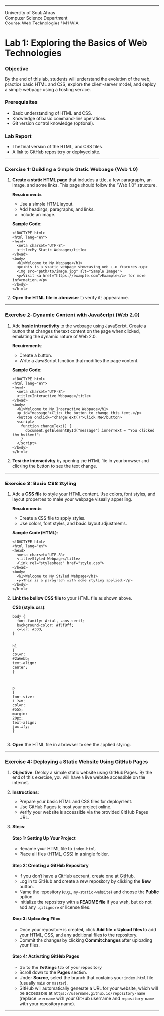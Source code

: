 <!DOCTYPE html>
<html>

<head>
  <meta charset="utf-8">
  <meta name="viewport" content="width=device-width, initial-scale=1.0">
  <title>1.2-Lab 1</title>
  <link rel="stylesheet" href="https://stackedit.io/style.css" />
</head>

<body class="stackedit">
  <div class="stackedit__html"><hr>
<p>University of Souk Ahras<br>
Computer Science Department<br>
Course: Web Technologies / M1 WIA</p>
<h1 id="lab-1-exploring-the-basics-of-web-technologies">Lab 1: Exploring the Basics of Web Technologies</h1>
<h3 id="objective">Objective</h3>
<p>By the end of this lab, students will understand the evolution of the web, practice basic HTML and CSS, explore the client-server model, and deploy a simple webpage using a hosting service.</p>
<h3 id="prerequisites">Prerequisites</h3>
<ul>
<li>Basic understanding of HTML and CSS.</li>
<li>Knowledge of basic command-line operations.</li>
<li>Git version control knowledge (optional).</li>
</ul>
<h3 id="lab-report">Lab Report</h3>
<ul>
<li>The final version of the HTML, and CSS files.</li>
<li>A link to GitHub repository or deployed site.</li>
</ul>
<hr>
<h3 id="exercise-1-building-a-simple-static-webpage-web-1.0">Exercise 1: Building a Simple Static Webpage (Web 1.0)</h3>
<ol>
<li>
<p><strong>Create a static HTML page</strong> that includes a title, a few paragraphs, an image, and some links. This page should follow the “Web 1.0” structure.</p>
<p><strong>Requirements</strong>:</p>
<ul>
<li>Use a simple HTML layout.</li>
<li>Add headings, paragraphs, and links.</li>
<li>Include an image.</li>
</ul>
<p><strong>Sample Code</strong>:</p>
<pre class=" language-html"><code class="prism  language-html"><span class="token doctype">&lt;!DOCTYPE html&gt;</span>
<span class="token tag"><span class="token tag"><span class="token punctuation">&lt;</span>html</span> <span class="token attr-name">lang</span><span class="token attr-value"><span class="token punctuation">=</span><span class="token punctuation">"</span>en<span class="token punctuation">"</span></span><span class="token punctuation">&gt;</span></span>
<span class="token tag"><span class="token tag"><span class="token punctuation">&lt;</span>head</span><span class="token punctuation">&gt;</span></span>
  <span class="token tag"><span class="token tag"><span class="token punctuation">&lt;</span>meta</span> <span class="token attr-name">charset</span><span class="token attr-value"><span class="token punctuation">=</span><span class="token punctuation">"</span>UTF-8<span class="token punctuation">"</span></span><span class="token punctuation">&gt;</span></span>
  <span class="token tag"><span class="token tag"><span class="token punctuation">&lt;</span>title</span><span class="token punctuation">&gt;</span></span>My Static Webpage<span class="token tag"><span class="token tag"><span class="token punctuation">&lt;/</span>title</span><span class="token punctuation">&gt;</span></span>
<span class="token tag"><span class="token tag"><span class="token punctuation">&lt;/</span>head</span><span class="token punctuation">&gt;</span></span>
<span class="token tag"><span class="token tag"><span class="token punctuation">&lt;</span>body</span><span class="token punctuation">&gt;</span></span>
  <span class="token tag"><span class="token tag"><span class="token punctuation">&lt;</span>h1</span><span class="token punctuation">&gt;</span></span>Welcome to My Webpage<span class="token tag"><span class="token tag"><span class="token punctuation">&lt;/</span>h1</span><span class="token punctuation">&gt;</span></span>
  <span class="token tag"><span class="token tag"><span class="token punctuation">&lt;</span>p</span><span class="token punctuation">&gt;</span></span>This is a static webpage showcasing Web 1.0 features.<span class="token tag"><span class="token tag"><span class="token punctuation">&lt;/</span>p</span><span class="token punctuation">&gt;</span></span>
  <span class="token tag"><span class="token tag"><span class="token punctuation">&lt;</span>img</span> <span class="token attr-name">src</span><span class="token attr-value"><span class="token punctuation">=</span><span class="token punctuation">"</span>path/to/image.jpg<span class="token punctuation">"</span></span> <span class="token attr-name">alt</span><span class="token attr-value"><span class="token punctuation">=</span><span class="token punctuation">"</span>Sample Image<span class="token punctuation">"</span></span><span class="token punctuation">&gt;</span></span>
  <span class="token tag"><span class="token tag"><span class="token punctuation">&lt;</span>p</span><span class="token punctuation">&gt;</span></span>Visit <span class="token tag"><span class="token tag"><span class="token punctuation">&lt;</span>a</span> <span class="token attr-name">href</span><span class="token attr-value"><span class="token punctuation">=</span><span class="token punctuation">"</span>https://example.com<span class="token punctuation">"</span></span><span class="token punctuation">&gt;</span></span>Example<span class="token tag"><span class="token tag"><span class="token punctuation">&lt;/</span>a</span><span class="token punctuation">&gt;</span></span> for more information.<span class="token tag"><span class="token tag"><span class="token punctuation">&lt;/</span>p</span><span class="token punctuation">&gt;</span></span>
<span class="token tag"><span class="token tag"><span class="token punctuation">&lt;/</span>body</span><span class="token punctuation">&gt;</span></span>
<span class="token tag"><span class="token tag"><span class="token punctuation">&lt;/</span>html</span><span class="token punctuation">&gt;</span></span>
</code></pre>
</li>
<li>
<p><strong>Open the HTML file in a browser</strong> to verify its appearance.</p>
</li>
</ol>
<hr>
<h3 id="exercise-2-dynamic-content-with-javascript-web-2.0">Exercise 2: Dynamic Content with JavaScript (Web 2.0)</h3>
<ol>
<li>
<p>Add <strong>basic interactivity</strong> to the webpage using JavaScript. Create a button that changes the text content on the page when clicked, emulating the dynamic nature of Web 2.0.</p>
<p><strong>Requirements</strong>:</p>
<ul>
<li>Create a button.</li>
<li>Write a JavaScript function that modifies the page content.</li>
</ul>
<p><strong>Sample Code</strong>:</p>
<pre class=" language-html"><code class="prism  language-html"><span class="token doctype">&lt;!DOCTYPE html&gt;</span>
<span class="token tag"><span class="token tag"><span class="token punctuation">&lt;</span>html</span> <span class="token attr-name">lang</span><span class="token attr-value"><span class="token punctuation">=</span><span class="token punctuation">"</span>en<span class="token punctuation">"</span></span><span class="token punctuation">&gt;</span></span>
<span class="token tag"><span class="token tag"><span class="token punctuation">&lt;</span>head</span><span class="token punctuation">&gt;</span></span>
  <span class="token tag"><span class="token tag"><span class="token punctuation">&lt;</span>meta</span> <span class="token attr-name">charset</span><span class="token attr-value"><span class="token punctuation">=</span><span class="token punctuation">"</span>UTF-8<span class="token punctuation">"</span></span><span class="token punctuation">&gt;</span></span>
  <span class="token tag"><span class="token tag"><span class="token punctuation">&lt;</span>title</span><span class="token punctuation">&gt;</span></span>Interactive Webpage<span class="token tag"><span class="token tag"><span class="token punctuation">&lt;/</span>title</span><span class="token punctuation">&gt;</span></span>
<span class="token tag"><span class="token tag"><span class="token punctuation">&lt;/</span>head</span><span class="token punctuation">&gt;</span></span>
<span class="token tag"><span class="token tag"><span class="token punctuation">&lt;</span>body</span><span class="token punctuation">&gt;</span></span>
  <span class="token tag"><span class="token tag"><span class="token punctuation">&lt;</span>h1</span><span class="token punctuation">&gt;</span></span>Welcome to My Interactive Webpage<span class="token tag"><span class="token tag"><span class="token punctuation">&lt;/</span>h1</span><span class="token punctuation">&gt;</span></span>
  <span class="token tag"><span class="token tag"><span class="token punctuation">&lt;</span>p</span> <span class="token attr-name">id</span><span class="token attr-value"><span class="token punctuation">=</span><span class="token punctuation">"</span>message<span class="token punctuation">"</span></span><span class="token punctuation">&gt;</span></span>Click the button to change this text.<span class="token tag"><span class="token tag"><span class="token punctuation">&lt;/</span>p</span><span class="token punctuation">&gt;</span></span>
  <span class="token tag"><span class="token tag"><span class="token punctuation">&lt;</span>button</span> <span class="token attr-name">onclick</span><span class="token attr-value"><span class="token punctuation">=</span><span class="token punctuation">"</span>changeText()<span class="token punctuation">"</span></span><span class="token punctuation">&gt;</span></span>Click Me<span class="token tag"><span class="token tag"><span class="token punctuation">&lt;/</span>button</span><span class="token punctuation">&gt;</span></span>
  <span class="token tag"><span class="token tag"><span class="token punctuation">&lt;</span>script</span><span class="token punctuation">&gt;</span></span><span class="token script language-javascript">
    <span class="token keyword">function</span> <span class="token function">changeText</span><span class="token punctuation">(</span><span class="token punctuation">)</span> <span class="token punctuation">{</span>
      document<span class="token punctuation">.</span><span class="token function">getElementById</span><span class="token punctuation">(</span><span class="token string">"message"</span><span class="token punctuation">)</span><span class="token punctuation">.</span>innerText <span class="token operator">=</span> <span class="token string">"You clicked the button!"</span><span class="token punctuation">;</span>
    <span class="token punctuation">}</span>
  </span><span class="token tag"><span class="token tag"><span class="token punctuation">&lt;/</span>script</span><span class="token punctuation">&gt;</span></span>
<span class="token tag"><span class="token tag"><span class="token punctuation">&lt;/</span>body</span><span class="token punctuation">&gt;</span></span>
<span class="token tag"><span class="token tag"><span class="token punctuation">&lt;/</span>html</span><span class="token punctuation">&gt;</span></span>
</code></pre>
</li>
<li>
<p><strong>Test the interactivity</strong> by opening the HTML file in your browser and clicking the button to see the text change.</p>
</li>
</ol>
<hr>
<h3 id="exercise-3-basic-css-styling">Exercise 3: Basic CSS Styling</h3>
<ol>
<li>
<p>Add a <strong>CSS file</strong> to style your HTML content. Use colors, font styles, and layout properties to make your webpage visually appealing.</p>
<p><strong>Requirements</strong>:</p>
<ul>
<li>Create a CSS file to apply styles.</li>
<li>Use colors, font styles, and basic layout adjustments.</li>
</ul>
<p><strong>Sample Code (HTML)</strong>:</p>
<pre class=" language-html"><code class="prism  language-html"><span class="token doctype">&lt;!DOCTYPE html&gt;</span>
<span class="token tag"><span class="token tag"><span class="token punctuation">&lt;</span>html</span> <span class="token attr-name">lang</span><span class="token attr-value"><span class="token punctuation">=</span><span class="token punctuation">"</span>en<span class="token punctuation">"</span></span><span class="token punctuation">&gt;</span></span>
<span class="token tag"><span class="token tag"><span class="token punctuation">&lt;</span>head</span><span class="token punctuation">&gt;</span></span>
  <span class="token tag"><span class="token tag"><span class="token punctuation">&lt;</span>meta</span> <span class="token attr-name">charset</span><span class="token attr-value"><span class="token punctuation">=</span><span class="token punctuation">"</span>UTF-8<span class="token punctuation">"</span></span><span class="token punctuation">&gt;</span></span>
  <span class="token tag"><span class="token tag"><span class="token punctuation">&lt;</span>title</span><span class="token punctuation">&gt;</span></span>Styled Webpage<span class="token tag"><span class="token tag"><span class="token punctuation">&lt;/</span>title</span><span class="token punctuation">&gt;</span></span>
  <span class="token tag"><span class="token tag"><span class="token punctuation">&lt;</span>link</span> <span class="token attr-name">rel</span><span class="token attr-value"><span class="token punctuation">=</span><span class="token punctuation">"</span>stylesheet<span class="token punctuation">"</span></span> <span class="token attr-name">href</span><span class="token attr-value"><span class="token punctuation">=</span><span class="token punctuation">"</span>style.css<span class="token punctuation">"</span></span><span class="token punctuation">&gt;</span></span>
<span class="token tag"><span class="token tag"><span class="token punctuation">&lt;/</span>head</span><span class="token punctuation">&gt;</span></span>
<span class="token tag"><span class="token tag"><span class="token punctuation">&lt;</span>body</span><span class="token punctuation">&gt;</span></span>
  <span class="token tag"><span class="token tag"><span class="token punctuation">&lt;</span>h1</span><span class="token punctuation">&gt;</span></span>Welcome to My Styled Webpage<span class="token tag"><span class="token tag"><span class="token punctuation">&lt;/</span>h1</span><span class="token punctuation">&gt;</span></span>
  <span class="token tag"><span class="token tag"><span class="token punctuation">&lt;</span>p</span><span class="token punctuation">&gt;</span></span>This is a paragraph with some styling applied.<span class="token tag"><span class="token tag"><span class="token punctuation">&lt;/</span>p</span><span class="token punctuation">&gt;</span></span>
<span class="token tag"><span class="token tag"><span class="token punctuation">&lt;/</span>body</span><span class="token punctuation">&gt;</span></span>
<span class="token tag"><span class="token tag"><span class="token punctuation">&lt;/</span>html</span><span class="token punctuation">&gt;</span></span>
</code></pre>
</li>
<li>
<p><strong>Link the bellow CSS file</strong> to your HTML file as shown above.</p>
<p><strong>CSS (style.css)</strong>:</p>
<pre class=" language-css"><code class="prism  language-css"><span class="token selector">body </span><span class="token punctuation">{</span>
  <span class="token property">font-family</span><span class="token punctuation">:</span> Arial, sans-serif<span class="token punctuation">;</span>
  <span class="token property">background-color</span><span class="token punctuation">:</span> <span class="token hexcode">#f0f8ff</span><span class="token punctuation">;</span>
  <span class="token property">color</span><span class="token punctuation">:</span> <span class="token hexcode">#333</span><span class="token punctuation">;</span>
<span class="token punctuation">}</span>

<span class="token selector">h1 </span><span class="token punctuation">{</span>
  <span class="token property">color</span><span class="token punctuation">:</span> <span class="token hexcode">#2a6ebb</span><span class="token punctuation">;</span>
  <span class="token property">text-align</span><span class="token punctuation">:</span> center<span class="token punctuation">;</span>
<span class="token punctuation">}</span>

<span class="token selector">p </span><span class="token punctuation">{</span>
  <span class="token property">font-size</span><span class="token punctuation">:</span> <span class="token number">1.2</span>em<span class="token punctuation">;</span>
  <span class="token property">color</span><span class="token punctuation">:</span> <span class="token hexcode">#555</span><span class="token punctuation">;</span>
  <span class="token property">margin</span><span class="token punctuation">:</span> <span class="token number">20</span>px<span class="token punctuation">;</span>
  <span class="token property">text-align</span><span class="token punctuation">:</span> justify<span class="token punctuation">;</span>
<span class="token punctuation">}</span>
</code></pre>
</li>
<li>
<p><strong>Open</strong> the HTML file in a browser to see the applied styling.</p>
</li>
</ol>
<hr>
<h3 id="exercise-4-deploying-a-static-website-using-github-pages">Exercise 4: Deploying a Static Website Using GitHub Pages</h3>
<ol>
<li>
<p><strong>Objective</strong>: Deploy a simple static website using GitHub Pages. By the end of this exercise, you will have a live website accessible on the internet.</p>
</li>
<li>
<p><strong>Instructions</strong>:</p>
<ul>
<li>Prepare your basic HTML and CSS files for deployment.</li>
<li>Use GitHub Pages to host your project online.</li>
<li>Verify your website is accessible via the provided GitHub Pages URL.</li>
</ul>
</li>
<li>
<p><strong>Steps</strong>:</p>
<h4 id="step-1-setting-up-your-project">Step 1: Setting Up Your Project</h4>
<ul>
<li>Rename your HTML file to <code>index.html</code>.</li>
<li>Place all files (HTML, CSS) in a single folder.</li>
</ul>
<h4 id="step-2-creating-a-github-repository">Step 2: Creating a GitHub Repository</h4>
<ul>
<li>If you don’t have a GitHub account, create one at <a href="https://github.com">GitHub</a>.</li>
<li>Log in to GitHub and create a new repository by clicking the <strong>New</strong> button.</li>
<li>Name the repository (e.g., <code>my-static-website</code>) and choose the <strong>Public</strong> option.</li>
<li>Initialize the repository with a <strong>README file</strong> if you wish, but do not add any <code>.gitignore</code> or license files.</li>
</ul>
<h4 id="step-3-uploading-files">Step 3: Uploading Files</h4>
<ul>
<li>Once your repository is created, click <strong>Add file &gt; Upload files</strong> to add your HTML, CSS, and any additional files to the repository.</li>
<li>Commit the changes by clicking <strong>Commit changes</strong> after uploading your files.</li>
</ul>
<h4 id="step-4-activating-github-pages">Step 4: Activating GitHub Pages</h4>
<ul>
<li>Go to the <strong>Settings</strong> tab of your repository.</li>
<li>Scroll down to the <strong>Pages</strong> section.</li>
<li>Under <strong>Source</strong>, select the branch that contains your <code>index.html</code> file (usually <code>main</code> or <code>master</code>).</li>
<li>GitHub will automatically generate a URL for your website, which will be accessible at <code>https://username.github.io/repository-name</code> (replace <code>username</code> with your GitHub username and <code>repository-name</code> with your repository name).</li>
</ul>
</li>
</ol>
<hr>
</div>
</body>

</html>
